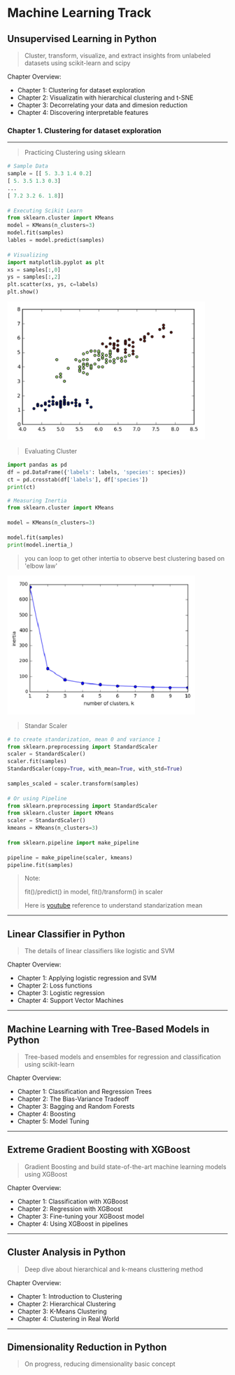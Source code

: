 # Machine Learning Track

## Unsupervised Learning in Python
> Cluster, transform, visualize, and extract insights from unlabeled datasets using scikit-learn and scipy

Chapter Overview:
- Chapter 1: Clustering for dataset exploration
- Chapter 2: Visualizatin with hierarchical clustering and t-SNE
- Chapter 3: Decorrelating your data and dimesion reduction
- Chapter 4: Discovering interpretable features

### Chapter 1. Clustering for dataset exploration
---
> Practicing Clustering using sklearn
```python
# Sample Data 
sample = [[ 5. 3.3 1.4 0.2]
[ 5. 3.5 1.3 0.3]
...
[ 7.2 3.2 6. 1.8]]

# Executing Scikit Learn
from sklearn.cluster import KMeans
model = KMeans(n_clusters=3)
model.fit(samples)
lables = model.predict(samples)

# Visualizing
import matplotlib.pyplot as plt
xs = samples[:,0]
ys = samples[:,2]
plt.scatter(xs, ys, c=labels)
plt.show()
```
![output1](output/ouput1.png)

> Evaluating Cluster
```python
import pandas as pd
df = pd.DataFrame({'labels': labels, 'species': species})
ct = pd.crosstab(df['labels'], df['species'])
print(ct)
```
```python
# Measuring Inertia
from sklearn.cluster import KMeans

model = KMeans(n_clusters=3)

model.fit(samples)
print(model.inertia_)
```
> you can loop to get other intertia to observe best clustering based on 'elbow law'

![output2](output/output2.png)

> Standar Scaler
> 
```python
# to create standarization, mean 0 and variance 1
from sklearn.preprocessing import StandardScaler
scaler = StandardScaler()
scaler.fit(samples)
StandardScaler(copy=True, with_mean=True, with_std=True)

samples_scaled = scaler.transform(samples)

# Or using Pipeline
from sklearn.preprocessing import StandardScaler
from sklearn.cluster import KMeans
scaler = StandardScaler()
kmeans = KMeans(n_clusters=3)

from sklearn.pipeline import make_pipeline

pipeline = make_pipeline(scaler, kmeans)
pipeline.fit(samples)
```
> Note:
>
> fit()/predict() in model, fit()/transform() in scaler
>
> Here is [youtube](https://www.youtube.com/watch?v=2tuBREK_mgE) reference to understand standarization mean

---

## Linear Classifier in Python
> The details of linear classifiers like logistic and SVM

Chapter Overview:
- Chapter 1: Applying logistic regression and SVM
- Chapter 2: Loss functions
- Chapter 3: Logistic regression
- Chapter 4: Support Vector Machines

---
## Machine Learning with Tree-Based Models in Python
> Tree-based models and ensembles for regression and classification using scikit-learn

Chapter Overview:
- Chapter 1: Classification and Regression Trees
- Chapter 2: The Bias-Variance Tradeoff
- Chapter 3: Bagging and Random Forests
- Chapter 4: Boosting
- Chapter 5: Model Tuning

---
## Extreme Gradient Boosting with XGBoost
> Gradient Boosting and build state-of-the-art machine learning models using XGBoost

Chapter Overview:
- Chapter 1: Classification with XGBoost
- Chapter 2: Regression with XGBoost
- Chapter 3: Fine-tuning your XGBoost model
- Chapter 4: Using XGBoost in pipelines

---
## Cluster Analysis in Python
> Deep dive about hierarchical and k-means clusttering method

Chapter Overview:
- Chapter 1: Introduction to Clustering
- Chapter 2: Hierarchical Clustering
- Chapter 3: K-Means Clustering
- Chapter 4: Clustering in Real World

---
## Dimensionality Reduction in Python
> On progress, reducing dimensionality basic concept
